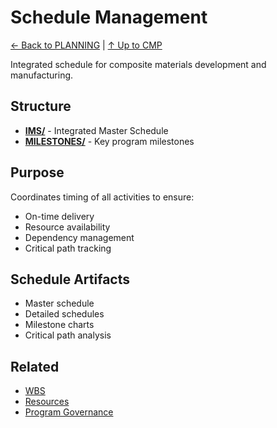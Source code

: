 # Schedule Management

[← Back to PLANNING](../README.md) | [↑ Up to CMP](../../README.md)

Integrated schedule for composite materials development and manufacturing.

## Structure

- **[IMS/](IMS/)** - Integrated Master Schedule
- **[MILESTONES/](MILESTONES/)** - Key program milestones

## Purpose

Coordinates timing of all activities to ensure:
- On-time delivery
- Resource availability
- Dependency management
- Critical path tracking

## Schedule Artifacts

- Master schedule
- Detailed schedules
- Milestone charts
- Critical path analysis

## Related

- [WBS](../WBS/)
- [Resources](../RESOURCES/)
- [Program Governance](../../GOVERNANCE/)
